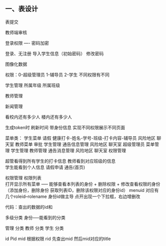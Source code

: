 ## 一、表设计





表提交

教师端审核

登录权限  —-   密码加密



登录、无注册  导入学生信息（初始密码） 修改密码 

图像化数据 

权限：0-超级管理员  1-辅导员  2-学生  不同权限有不同



学生管理  所属年级 所属班级  

教师管理  

新闻管理

看校内还有多少人  楼内还有多少人 

生成token时 刷新时间  带身份信息 实现不同权限展示不同页面

菜单类：
学生菜单  请假 健康打卡-姓名-学号-班级-打卡内容-辅导员   风险地区 聊天室
教师菜单   审批  学生管理 通告信息管理  风险地区 聊天室
超级管理员 菜单管理  学生管理  教师管理 通告消息管理  风险地区 聊天室  权限管理




超管看得到所有学生的打卡信息
教师看到对应班级的信息  
学生能看到个人信息  请假申请 通告(首页)  

权限管理
权限列表  
打开显示所有菜单 —– 能够查看本列表的身份 + 删除权限 + 修改查看权限的身份（添加身份，删除身份  获取列表ID，删除该权限对应的身份id）
menuid 对应有几个roleid–rolename
身份id做主导  点开出现一个下拉框，右边增删改

代码：查出的数据的id和

多级分类 身份—–能看到的分类   

管理   分类
		教师  分类
		学生  分类



id Pid mid   根据权限 rid  先查出mid  然后mid对应的title
